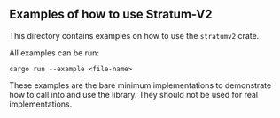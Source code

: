 ## Examples of how to use Stratum-V2

This directory contains examples on how to use the `stratumv2` crate.

All examples can be run:

```
cargo run --example <file-name>
```

These examples are the bare minimum implementations to demonstrate how to call
into and use the library. They should not be used for real implementations.
